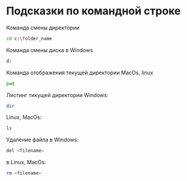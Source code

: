 # Подсказки по командной строке

Команда смены директории 
```sh
cd c:\folder_name
```

Команда смены диска в Windows
```sh
d:
```


Команда отображения текущей директории MacOs, linux
```sh
pwd
```

Листинг тикущей директории 
Windows:
```sh
dir
```
Linux, MacOs:
``` sh
ls
```

Удаление файла в Windows:
```sh
del <filename>
```
в Linux, MacOs:
```sh
rm <filename>
```
